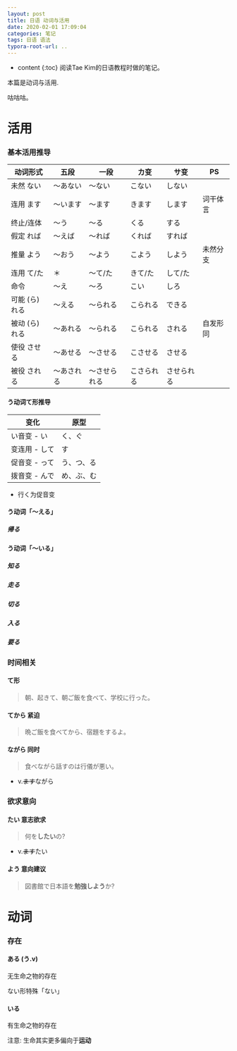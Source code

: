 ```yaml
---
layout: post
title: 日语 动词与活用
date: 2020-02-01 17:09:04
categories: 笔记
tags: 日语 语法
typora-root-url: ..
---
```


* content
{:toc}
阅读Tae Kim的日语教程时做的笔记。

本篇是动词与活用.

咕咕咕。

<!-- more -->

# 活用

### 基本活用推导

| 动词形式      | 五段       | 一段         | カ变       | サ变       | PS       |
| ------------- | ---------- | ------------ | ---------- | ---------- | -------- |
| 未然 ない     | ～あない   | ～ない       | こない     | しない     |          |
| 连用 ます     | ～います   | ～ます       | きます     | します     | 词干体言 |
| 终止/连体     | ～う       | ～る         | くる       | する       |          |
| 假定 れば     | ～えば     | ～れば       | くれば     | すれば     |          |
| 推量 よう     | ～おう     | ～よう       | こよう     | しよう     | 未然分支 |
| 连用 て/た    | ＊         | ～て/た      | きて/た    | して/た    |          |
| 命令          | ～え       | ～ろ         | こい       | しろ       |          |
| 可能 (ら)れる | ～える     | ～られる     | こられる   | できる     |          |
| 被动 (ら)れる | ～あれる   | ～られる     | こられる   | される     | 自发形同 |
| 使役 させる   | ～あせる   | ～させる     | こさせる   | させる     |          |
| 被役 される   | ～あされる | ～させられる | こさられる | させられる |          |



#### う动词て形推导

| 变化          | 原型       |
| ------------- | ---------- |
| い音变 - い   | く、ぐ     |
| 变连用 - して | す         |
| 促音变 - って | う、つ、る |
| 拨音变 - んで | め、ぶ、む |

- 行く为促音变

#### う动词「～える」

##### 帰る



#### う动词「～いる」

##### 知る

##### 走る

##### 切る

##### 入る

##### 要る



### 时间相关

#### て形

> 朝、起きて、朝ご飯を食べて、学校に行った。

#### てから 紧迫

> 晩ご飯を食べてから、宿題をするよ。

#### ながら 同时

> 食べながら話すのは行儀が悪い。

- v.~~ます~~ながら



### 欲求意向

#### たい 意志欲求

> 何を**したい**の?

- v.~~ます~~たい

#### よう 意向建议

> 図書館で日本語を**勉強しよう**か?





# 动词

### 存在

#### ある (う.v)

无生命之物的存在

ない形特殊「ない」

#### いる

有生命之物的存在

注意: 生命其实更多偏向于**运动**

